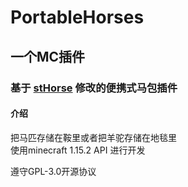 # PortableHorses  
## 一个MC插件  
### 基于 [stHorse](https://github.com/ShepherdJerred-minecraft/sthorses) 修改的便携式马包插件

#### 介绍  
把马匹存储在鞍里或者把羊驼存储在地毯里  
使用minecraft 1.15.2 API 进行开发

遵守GPL-3.0开源协议
